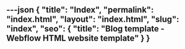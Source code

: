 ---json
{
  "title": "Index",
  "permalink": "index.html",
  "layout": "index.html",
  "slug": "index",
  "seo": {
    "title": "Blog template - Webflow HTML website template"
  }
}
---


